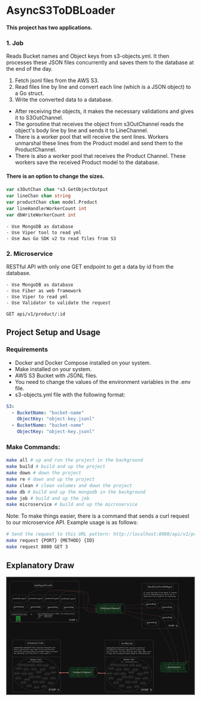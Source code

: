 # AsyncS3ToDBLoader
#### This project has two applications.
### 1. Job
Reads Bucket names and Object keys from s3-objects.yml. It then processes these JSON files concurrently and saves them to the database at the end of the day.
1. Fetch jsonl files from the AWS S3.
2. Read files line by line and convert each line (which is a JSON object) to a Go struct.
3. Write the converted data to a database.

* After receiving the objects, it makes the necessary validations and gives it to S3OutChannel.
* The goroutine that receives the object from s3OutChannel reads the object's body line by line and sends it to LineChannel.
* There is a worker pool that will receive the sent lines. Workers unmarshal these lines from the Product model and send them to the ProductChannel.
* There is also a worker pool that receives the Product Channel. These workers save the received Product model to the database.

#### There is an option to change the sizes.
``` go
var s3OutChan chan *s3.GetObjectOutput
var lineChan chan string
var productChan chan model.Product
var lineHandlerWorkerCount int
var dbWriteWorkerCount int
```
```
- Use MongoDB as database
- Use Viper tool to read yml
- Use Aws Go SDK v2 to read files from S3
```
### 2. Microservice
RESTful API with only one GET endpoint to get a data by id from the database.
```
- Use MongoDB as database
- Use Fiber as web framework
- Use Viper to read yml
- Use Validator to validate the request
```

```http
GET api/v1/product/:id
```

## Project Setup and Usage

### Requirements

-  Docker and Docker Compose installed on your system.
- Make installed on your system.
- AWS S3 Bucket with JSONL files. 
- You need to change the values of the environment variables in the .env file.
- s3-objects.yml file with the following format:
```yaml
S3:
  - BucketName: "bucket-name"
    ObjectKey: "object-key.jsonl"
  - BucketName: "bucket-name"
    ObjectKey: "object-key.jsonl"
```

### Make Commands:
```bash
make all # up and run the project in the background
make build # build and up the project
make down # down the project
make re # down and up the project
make clean # clean volumes and down the project
make db # build and up the mongodb in the background
make job # build and up the job
make microservice # build and up the microservice
```
Note: To make things easier, there is a command that sends a curl request to our microservice API.
Example usage is as follows:
```bash
# Send the request to this URL pattern: http://localhost:8080/api/v1/product/3
make request {PORT} {METHOD} {ID}
make request 8080 GET 3
```


## Explanatory Draw
![Project Diagram](diagram.png)